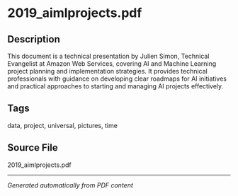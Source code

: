 # 2019_aimlprojects.pdf

## Description
This document is a technical presentation by Julien Simon, Technical Evangelist at Amazon Web Services, covering AI and Machine Learning project planning and implementation strategies. It provides technical professionals with guidance on developing clear roadmaps for AI initiatives and practical approaches to starting and managing AI projects effectively.
## Tags
data, project, universal, pictures, time

## Source File
2019_aimlprojects.pdf

---
*Generated automatically from PDF content*

